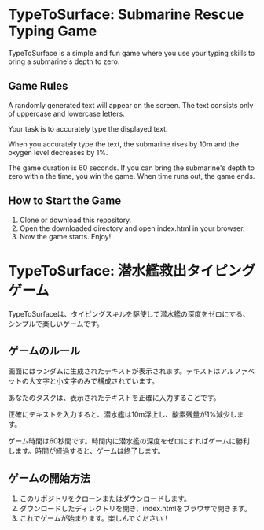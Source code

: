 # TypeToSurface: Submarine Rescue Typing Game

TypeToSurface is a simple and fun game where you use your typing skills to bring a submarine's depth to zero.

## Game Rules

A randomly generated text will appear on the screen. The text consists only of uppercase and lowercase letters.

Your task is to accurately type the displayed text.

When you accurately type the text, the submarine rises by 10m and the oxygen level decreases by 1%.

The game duration is 60 seconds. If you can bring the submarine's depth to zero within the time, you win the game. When time runs out, the game ends.

## How to Start the Game 

1. Clone or download this repository.
2. Open the downloaded directory and open index.html in your browser.
3. Now the game starts. Enjoy! 
# TypeToSurface: 潜水艦救出タイピングゲーム

TypeToSurfaceは、タイピングスキルを駆使して潜水艦の深度をゼロにする、シンプルで楽しいゲームです。

## ゲームのルール

画面にはランダムに生成されたテキストが表示されます。テキストはアルファベットの大文字と小文字のみで構成されています。

あなたのタスクは、表示されたテキストを正確に入力することです。

正確にテキストを入力すると、潜水艦は10m浮上し、酸素残量が1%減少します。

ゲーム時間は60秒間です。時間内に潜水艦の深度をゼロにすればゲームに勝利します。時間が経過すると、ゲームは終了します。

## ゲームの開始方法

1. このリポジトリをクローンまたはダウンロードします。
2. ダウンロードしたディレクトリを開き、index.htmlをブラウザで開きます。
3. これでゲームが始まります。楽しんでください！
